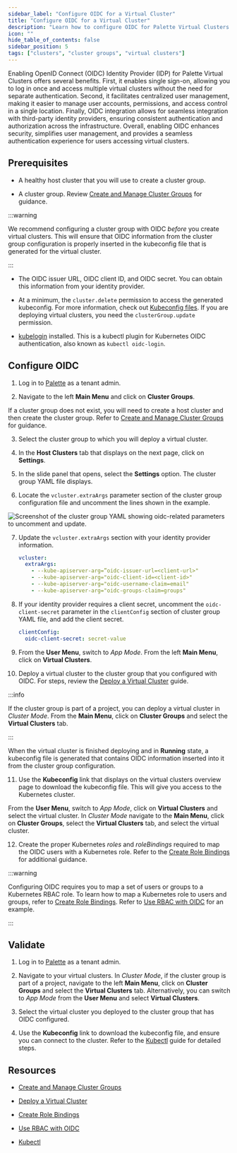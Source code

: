 ```yaml
---
sidebar_label: "Configure OIDC for a Virtual Cluster"
title: "Configure OIDC for a Virtual Cluster"
description: "Learn how to configure OIDC for Palette Virtual Clusters."
icon: ""
hide_table_of_contents: false
sidebar_position: 5
tags: ["clusters", "cluster groups", "virtual clusters"]
---
```


Enabling OpenID Connect (OIDC) Identity Provider (IDP) for Palette Virtual Clusters offers several benefits. First, it
enables single sign-on, allowing you to log in once and access multiple virtual clusters without the need for separate
authentication. Second, it facilitates centralized user management, making it easier to manage user accounts,
permissions, and access control in a single location. Finally, OIDC integration allows for seamless integration with
third-party identity providers, ensuring consistent authentication and authorization across the infrastructure. Overall,
enabling OIDC enhances security, simplifies user management, and provides a seamless authentication experience for users
accessing virtual clusters.

## Prerequisites

- A healthy host cluster that you will use to create a cluster group.

- A cluster group. Review [Create and Manage Cluster Groups](../../clusters/cluster-groups/create-cluster-group.md) for
  guidance.

:::warning

We recommend configuring a cluster group with OIDC _before_ you create virtual clusters. This will ensure that OIDC
information from the cluster group configuration is properly inserted in the kubeconfig file that is generated for the
virtual cluster.

:::

- The OIDC issuer URL, OIDC client ID, and OIDC secret. You can obtain this information from your identity provider.

- At a minimum, the `cluster.delete` permission to access the generated kubeconfig. For more information, check out
  [Kubeconfig files](../cluster-management/kubeconfig.md#kubeconfig-files). If you are deploying virtual clusters, you
  need the `clusterGroup.update` permission.

- [kubelogin](https://github.com/int128/kubelogin) installed. This is a kubectl plugin for Kubernetes OIDC
  authentication, also known as `kubectl oidc-login`.

## Configure OIDC

1. Log in to [Palette](https://console.spectrocloud.com) as a tenant admin.

2. Navigate to the left **Main Menu** and click on **Cluster Groups**.

If a cluster group does not exist, you will need to create a host cluster and then create the cluster group. Refer to
[Create and Manage Cluster Groups](../../clusters/cluster-groups/create-cluster-group.md) for guidance.

3. Select the cluster group to which you will deploy a virtual cluster.

4. In the **Host Clusters** tab that displays on the next page, click on **Settings**.

5. In the slide panel that opens, select the **Settings** option. The cluster group YAML file displays.

6. Locate the `vcluster.extraArgs` parameter section of the cluster group configuration file and uncomment the lines
   shown in the example.

![Screenshot of the cluster group YAML showing oidc-related parameters to uncomment and update.](/clusters_palette-virtual-clusters_configure-vcluster-oidc.png)

7. Update the `vcluster.extraArgs` section with your identity provider information.

   ```yaml
   vcluster:
     extraArgs:
       - --kube-apiserver-arg=”oidc-issuer-url=<client-url>"
       - --kube-apiserver-arg="oidc-client-id=<client-id>"
       - --kube-apiserver-arg="oidc-username-claim=email"
       - --kube-apiserver-arg="oidc-groups-claim=groups"
   ```

8. If your identity provider requires a client secret, uncomment the `oidc-client-secret` parameter in the
   `clientConfig` section of cluster group YAML file, and add the client secret.

   ```yaml
   clientConfig:
     oidc-client-secret: secret-value
   ```

9. From the **User Menu**, switch to _App Mode_. From the left **Main Menu**, click on **Virtual Clusters**.

10. Deploy a virtual cluster to the cluster group that you configured with OIDC. For steps, review the
    [Deploy a Virtual Cluster](../palette-virtual-clusters/deploy-virtual-cluster.md#deploy-a-virtual-cluster) guide.

:::info

If the cluster group is part of a project, you can deploy a virtual cluster in _Cluster Mode_. From the **Main Menu**,
click on **Cluster Groups** and select the **Virtual Clusters** tab.

:::

When the virtual cluster is finished deploying and in **Running** state, a kubeconfig file is generated that contains
OIDC information inserted into it from the cluster group configuration.

11. Use the **Kubeconfig** link that displays on the virtual clusters overview page to download the kubeconfig file.
    This will give you access to the Kubernetes cluster.

From the **User Menu**, switch to _App Mode_, click on **Virtual Clusters** and select the virtual cluster. In _Cluster
Mode_ navigate to the **Main Menu**, click on **Cluster Groups**, select the **Virtual Clusters** tab, and select the
virtual cluster.

12. Create the proper Kubernetes _roles_ and _roleBindings_ required to map the OIDC users with a Kubernetes role. Refer
    to the [Create Role Bindings](../cluster-management/cluster-rbac.md#create-role-bindings) for additional guidance.

:::warning

Configuring OIDC requires you to map a set of users or groups to a Kubernetes RBAC role. To learn how to map a
Kubernetes role to users and groups, refer to
[Create Role Bindings](../cluster-management/cluster-rbac.md#create-role-bindings). Refer to
[Use RBAC with OIDC](../../integrations/kubernetes.md#use-rbac-with-oidc) for an example.

:::

## Validate

1. Log in to [Palette](https://console.spectrocloud.com) as a tenant admin.

2. Navigate to your virtual clusters. In _Cluster Mode_, if the cluster group is part of a project, navigate to the left
   **Main Menu**, click on **Cluster Groups** and select the **Virtual Clusters** tab. Alternatively, you can switch to
   _App Mode_ from the **User Menu** and select **Virtual Clusters**.

3. Select the virtual cluster you deployed to the cluster group that has OIDC configured.

4. Use the **Kubeconfig** link to download the kubeconfig file, and ensure you can connect to the cluster. Refer to the
   [Kubectl](../cluster-management/palette-webctl.md) guide for detailed steps.

## Resources

- [Create and Manage Cluster Groups](../../clusters/cluster-groups/create-cluster-group.md)

- [Deploy a Virtual Cluster](../palette-virtual-clusters/deploy-virtual-cluster.md#deploy-a-virtual-cluster)

- [Create Role Bindings](../cluster-management/cluster-rbac.md#create-role-bindings)

- [Use RBAC with OIDC](../../integrations/kubernetes.md#use-rbac-with-oidc)

- [Kubectl](../cluster-management/palette-webctl.md)
